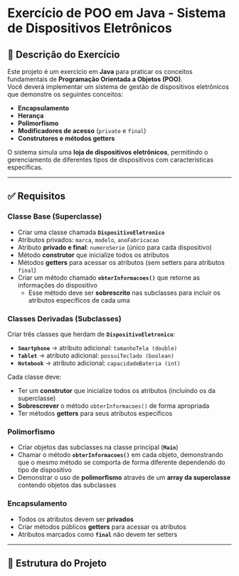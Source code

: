 # Exercício de POO em Java - Sistema de Dispositivos Eletrônicos

## 📌 Descrição do Exercício
Este projeto é um exercício em **Java** para praticar os conceitos fundamentais de **Programação Orientada a Objetos (POO)**.  
Você deverá implementar um sistema de gestão de dispositivos eletrônicos que demonstre os seguintes conceitos:

- **Encapsulamento**
- **Herança**
- **Polimorfismo**
- **Modificadores de acesso** (`private` e `final`)
- **Construtores e métodos getters**

O sistema simula uma **loja de dispositivos eletrônicos**, permitindo o gerenciamento de diferentes tipos de dispositivos com características específicas.

---

## ✅ Requisitos

### Classe Base (Superclasse)
- Criar uma classe chamada **`DispositivoEletronico`**
- Atributos privados: `marca`, `modelo`, `anoFabricacao`
- Atributo **privado e final**: `numeroSerie` (único para cada dispositivo)
- Método **construtor** que inicialize todos os atributos
- Métodos **getters** para acessar os atributos (sem setters para atributos `final`)
- Criar um método chamado **`obterInformacoes()`** que retorne as informações do dispositivo  
  - Esse método deve ser **sobrescrito** nas subclasses para incluir os atributos específicos de cada uma

### Classes Derivadas (Subclasses)
Criar três classes que herdam de **`DispositivoEletronico`**:

- **`Smartphone`** → atributo adicional: `tamanhoTela (double)`
- **`Tablet`** → atributo adicional: `possuiTeclado (boolean)`
- **`Notebook`** → atributo adicional: `capacidadeBateria (int)`

Cada classe deve:
- Ter um **construtor** que inicialize todos os atributos (incluindo os da superclasse)
- **Sobrescrever** o método `obterInformacoes()` de forma apropriada
- Ter métodos **getters** para seus atributos específicos

### Polimorfismo
- Criar objetos das subclasses na classe principal (**`Main`**)
- Chamar o método **`obterInformacoes()`** em cada objeto, demonstrando que o mesmo método se comporta de forma diferente dependendo do tipo de dispositivo
- Demonstrar o uso de **polimorfismo** através de um **array da superclasse** contendo objetos das subclasses

### Encapsulamento
- Todos os atributos devem ser **privados**
- Criar métodos públicos **getters** para acessar os atributos
- Atributos marcados como **`final`** não devem ter setters

---

## 📁 Estrutura do Projeto
